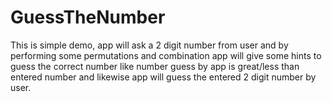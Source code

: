 # GuessTheNumber
This is simple demo, app will ask a 2 digit number from user and by performing some permutations and combination app will give some hints to guess the correct number like number guess by app is great/less than entered number and likewise app will guess the entered 2 digit number by user. 
